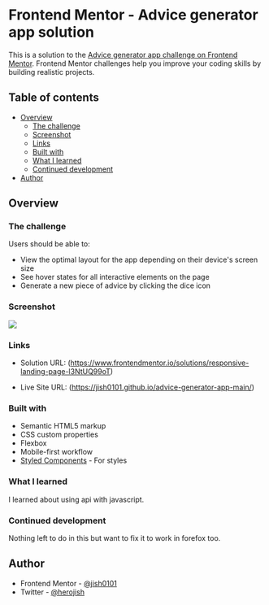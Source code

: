# Frontend Mentor - Advice generator app solution

This is a solution to the [Advice generator app challenge on Frontend Mentor](https://www.frontendmentor.io/challenges/advice-generator-app-QdUG-13db). Frontend Mentor challenges help you improve your coding skills by building realistic projects.

## Table of contents

- [Overview](#overview)
  - [The challenge](#the-challenge)
  - [Screenshot](#screenshot)
  - [Links](#links)
  - [Built with](#built-with)
  - [What I learned](#what-i-learned)
  - [Continued development](#continued-development)
- [Author](#author)

## Overview

### The challenge

Users should be able to:

- View the optimal layout for the app depending on their device's screen size
- See hover states for all interactive elements on the page
- Generate a new piece of advice by clicking the dice icon

### Screenshot

![](./screenshot.jpg)

### Links

- Solution URL: (https://www.frontendmentor.io/solutions/responsive-landing-page-l3NtUQ99oT)

- Live Site URL: (https://jish0101.github.io/advice-generator-app-main/)

### Built with

- Semantic HTML5 markup
- CSS custom properties
- Flexbox
- Mobile-first workflow
- [Styled Components](https://styled-components.com/) - For styles

### What I learned

I learned about using api with javascript.

### Continued development

Nothing left to do in this but want to fix it to work in forefox too.

## Author

- Frontend Mentor - [@jish0101](https://www.frontendmentor.io/profile/jish0101)
- Twitter - [@herojish](https://www.twitter.com/herojish)
